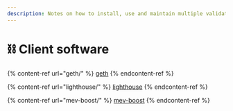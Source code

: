 ```yaml
---
description: Notes on how to install, use and maintain multiple validator clients.
---
```


# ⛓ Client software

{% content-ref url="geth/" %}
[geth](geth/)
{% endcontent-ref %}

{% content-ref url="lighthouse/" %}
[lighthouse](lighthouse/)
{% endcontent-ref %}

{% content-ref url="mev-boost/" %}
[mev-boost](mev-boost/)
{% endcontent-ref %}
